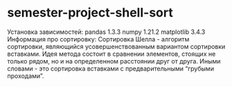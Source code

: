 # semester-project-shell-sort
Установка зависимостей:
pandas 1.3.3
numpy 1.21.2
matplotlib 3.4.3
Информация про сортировку:
Сортировка Шелла - алгоритм сортировки, являющийся усовершенствованным вариантом сортировки вставками. Идея метода состоит в сравнении элементов, стоящих не только рядом, но и на определенном расстоянии друг от друга. Иными словами - это сортировка вставками с предварительными “грубыми проходами”. 
